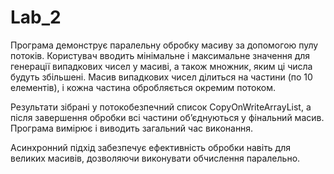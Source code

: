 # Lab_2

Програма демонструє паралельну обробку масиву за допомогою пулу потоків. Користувач вводить мінімальне і максимальне значення для генерації випадкових чисел у масиві, а також множник, яким ці числа будуть збільшені. Масив випадкових чисел ділиться на частини (по 10 елементів), і кожна частина обробляється окремим потоком.

Результати зібрані у потокобезпечний список CopyOnWriteArrayList, а після завершення обробки всі частини об’єднуються у фінальний масив. Програма вимірює і виводить загальний час виконання.

Асинхронний підхід забезпечує ефективність обробки навіть для великих масивів, дозволяючи виконувати обчислення паралельно.
